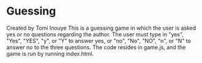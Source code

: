 # Guessing
Created by Tomi Inouye
This is a guessing game in which the user is asked yes or no questions regarding the author. The user must type in "yes", "Yes", "YES", "y", or  "Y" to answer yes, or "no", "No", "NO", "n", or "N" to answer no to the three questions. The code resides in game.js, and the game is run by running index.html.
